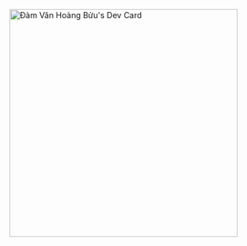 <a href="https://app.daily.dev/buulh"><img src="https://api.daily.dev/devcards/39efc67432d945039f6ce53a097a4893.png?r=jl7" width="400" alt="Đàm Văn Hoàng Bửu's Dev Card"/></a>
